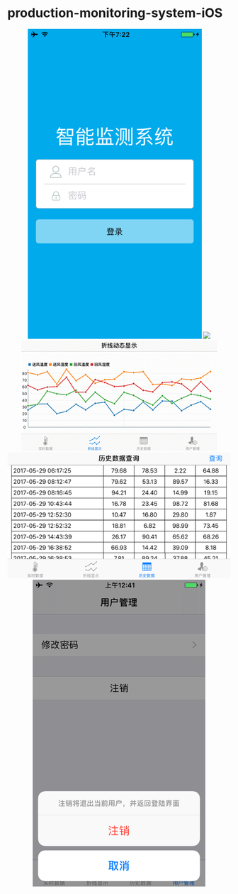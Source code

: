 # production-monitoring-system-iOS

<p align="center">
  <img src="https://github.com/zhulinn/production-monitoring-system-iOS/raw/master/demo/login.png">
    <img src="https://github.com/zhulinn/production-monitoring-system-iOS/raw/master/demo/data.png">
    <img src="https://github.com/zhulinn/production-monitoring-system-iOS/raw/master/demo/graph.gif">
  <img src="https://github.com/zhulinn/production-monitoring-system-iOS/raw/master/demo/history.png">
  <img src="https://github.com/zhulinn/production-monitoring-system-iOS/raw/master/demo/manage.png">
</p>
